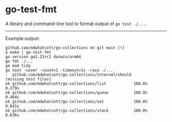 # go-test-fmt

A library and command-line tool to format output of `go test ./...`.

---

Example output:

```
github.com/mdwhatcott/go-collections on git main [!] 
$ make | go-test-fmt
go version go1.23rc1 darwin/arm64
go fmt ./...
go mod tidy
go test -cover -count=1 -timeout=1s -race ./...
-  github.com/mdwhatcott/go-collections/internal/should        [missing test files]
ok github.com/mdwhatcott/go-collections/list            100.0%               0.279s
ok github.com/mdwhatcott/go-collections/queue           100.0%               0.464s
ok github.com/mdwhatcott/go-collections/set             100.0%               0.641s
ok github.com/mdwhatcott/go-collections/stack           100.0%               0.836s
```